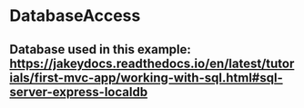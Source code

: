 # DatabaseAccess
## Database used in this example: https://jakeydocs.readthedocs.io/en/latest/tutorials/first-mvc-app/working-with-sql.html#sql-server-express-localdb